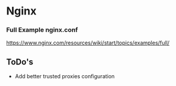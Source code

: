 # Nginx

### Full Example nginx.conf
https://www.nginx.com/resources/wiki/start/topics/examples/full/


## ToDo's

* Add better trusted proxies configuration